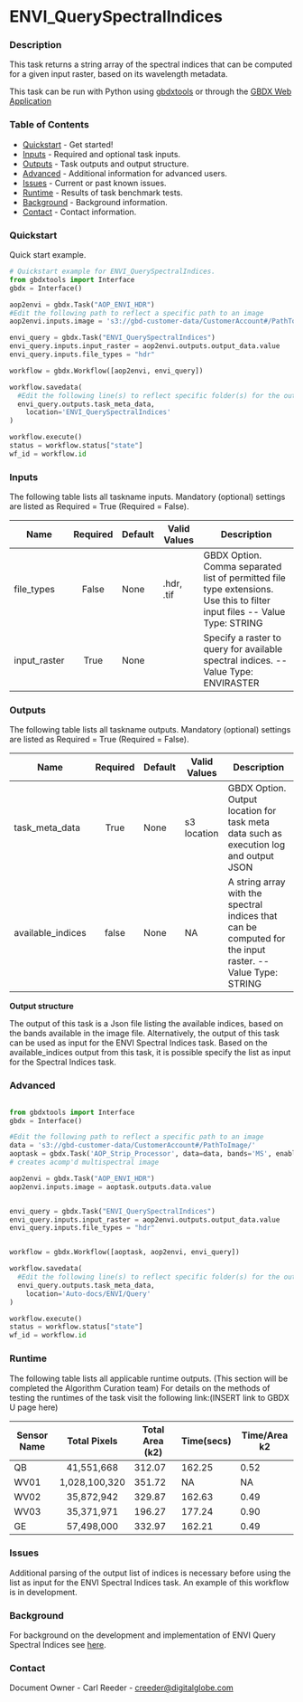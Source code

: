 # ENVI_QuerySpectralIndices

### Description
This task returns a string array of the spectral indices that can be computed for a given input raster, based on its wavelength metadata.

This task can be run with Python using [gbdxtools](https://github.com/DigitalGlobe/gbdxtools) or through the [GBDX Web Application](https://gbdx.geobigdata.io/materials/)

### Table of Contents
 * [Quickstart](#quickstart) - Get started!
 * [Inputs](#inputs) - Required and optional task inputs.
 * [Outputs](#outputs) - Task outputs and output structure.
 * [Advanced](#advanced) - Additional information for advanced users.
 * [Issues](#issues) - Current or past known issues.
 * [Runtime](#runtime) - Results of task benchmark tests.
 * [Background](#background) - Background information.
 * [Contact](#contact) - Contact information.

### Quickstart

Quick start example.

```python
# Quickstart example for ENVI_QuerySpectralIndices.
from gbdxtools import Interface
gbdx = Interface()

aop2envi = gbdx.Task("AOP_ENVI_HDR")
#Edit the following path to reflect a specific path to an image
aop2envi.inputs.image = 's3://gbd-customer-data/CustomerAccount#/PathToImage/'

envi_query = gbdx.Task("ENVI_QuerySpectralIndices")
envi_query.inputs.input_raster = aop2envi.outputs.output_data.value
envi_query.inputs.file_types = "hdr"

workflow = gbdx.Workflow([aop2envi, envi_query])

workflow.savedata(
  #Edit the following line(s) to reflect specific folder(s) for the output file (example location provided)
  envi_query.outputs.task_meta_data,
    location='ENVI_QuerySpectralIndices'
)

workflow.execute()
status = workflow.status["state"]
wf_id = workflow.id
```

### Inputs
The following table lists all taskname inputs.
Mandatory (optional) settings are listed as Required = True (Required = False).

  Name  |  Required  |  Default  |  Valid Values  |  Description  
--------|:----------:|-----------|----------------|---------------
file_types|False|None| .hdr, .tif |GBDX Option. Comma separated list of permitted file type extensions. Use this to filter input files -- Value Type: STRING
input_raster|True|None| |Specify a raster to query for available spectral indices. -- Value Type: ENVIRASTER

### Outputs
The following table lists all taskname outputs.
Mandatory (optional) settings are listed as Required = True (Required = False).

  Name  |  Required  |  Default  |  Valid Values  |  Description  
--------|:----------:|-----------|----------------|---------------
task_meta_data|True|None|s3 location |GBDX Option. Output location for task meta data such as execution log and output JSON
available_indices|false|None| NA |A string array with the spectral indices that can be computed for the input raster. -- Value Type: STRING

**Output structure**

The output of this task is a Json file listing the available indices, based on the bands available in the image file. Alternatively, the output of this task can be used as input for the ENVI Spectral Indices task.  Based on the available_indices output from this task, it is possible specify the list as input for the Spectral Indices task.


### Advanced
```Python

from gbdxtools import Interface
gbdx = Interface()

#Edit the following path to reflect a specific path to an image
data = 's3://gbd-customer-data/CustomerAccount#/PathToImage/'
aoptask = gbdx.Task('AOP_Strip_Processor', data=data, bands='MS', enable_acomp=True, enable_pansharpen=False, enable_dra=False)    
# creates acomp'd multispectral image

aop2envi = gbdx.Task("AOP_ENVI_HDR")
aop2envi.inputs.image = aoptask.outputs.data.value


envi_query = gbdx.Task("ENVI_QuerySpectralIndices")
envi_query.inputs.input_raster = aop2envi.outputs.output_data.value
envi_query.inputs.file_types = "hdr"


workflow = gbdx.Workflow([aoptask, aop2envi, envi_query])

workflow.savedata(
  #Edit the following line(s) to reflect specific folder(s) for the output file (example location provided)
  envi_query.outputs.task_meta_data,
    location='Auto-docs/ENVI/Query'
)

workflow.execute()
status = workflow.status["state"]
wf_id = workflow.id

```

### Runtime

The following table lists all applicable runtime outputs. (This section will be completed the Algorithm Curation team)
For details on the methods of testing the runtimes of the task visit the following link:(INSERT link to GBDX U page here)

  Sensor Name  |  Total Pixels  |  Total Area (k2)  |  Time(secs)  |  Time/Area k2
--------|:----------:|-----------|----------------|---------------
QB | 41,551,668 | 312.07 | 162.25 | 	0.52
WV01| 1,028,100,320 |351.72 | NA|NA
WV02|35,872,942|329.87|162.63	 | 0.49
WV03|35,371,971|196.27| 177.24	|0.90
GE| 57,498,000|332.97|162.21| 0.49


### Issues
Additional parsing of the output list of indices is necessary before using the list as input for the ENVI Spectral Indices task. An example of this workflow is in development.  

### Background
For background on the development and implementation of ENVI Query Spectral Indices see [here](http://www.harrisgeospatial.com/docs/ENVIQuerySpectralIndicesTask.html).


### Contact
Document Owner - Carl Reeder - creeder@digitalglobe.com
